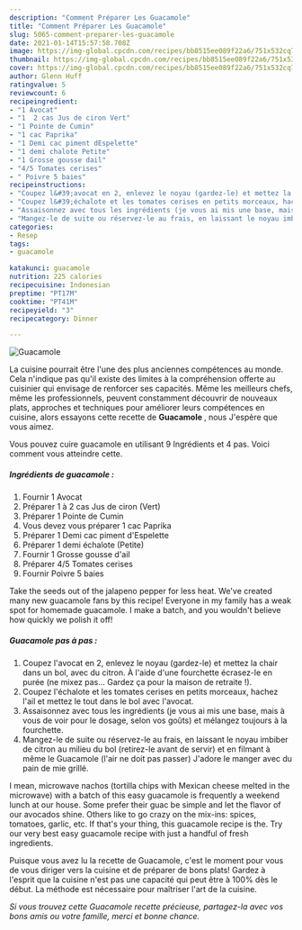 ```yaml
---
description: "Comment Préparer Les Guacamole"
title: "Comment Préparer Les Guacamole"
slug: 5065-comment-preparer-les-guacamole
date: 2021-01-14T15:57:58.708Z
image: https://img-global.cpcdn.com/recipes/bb8515ee089f22a6/751x532cq70/guacamole-photo-principale-de-la-recette.jpg
thumbnail: https://img-global.cpcdn.com/recipes/bb8515ee089f22a6/751x532cq70/guacamole-photo-principale-de-la-recette.jpg
cover: https://img-global.cpcdn.com/recipes/bb8515ee089f22a6/751x532cq70/guacamole-photo-principale-de-la-recette.jpg
author: Glenn Huff
ratingvalue: 5
reviewcount: 6
recipeingredient:
- "1 Avocat"
- "1  2 cas Jus de ciron Vert"
- "1 Pointe de Cumin"
- "1 cac Paprika"
- "1 Demi cac piment dEspelette"
- "1 demi chalote Petite"
- "1 Grosse gousse dail"
- "4/5 Tomates cerises"
- " Poivre 5 baies"
recipeinstructions:
- "Coupez l&#39;avocat en 2, enlevez le noyau (gardez-le) et mettez la chair dans un bol, avec du citron. À l&#39;aide d&#39;une fourchette écrasez-le en purée (ne mixez pas... Gardez ça pour la maison de retraite !)."
- "Coupez l&#39;échalote et les tomates cerises en petits morceaux, hachez l&#39;ail et mettez le tout dans le bol avec l&#39;avocat."
- "Assaisonnez avec tous les ingrédients (je vous ai mis une base, mais à vous de voir pour le dosage, selon vos goûts) et mélangez toujours à la fourchette."
- "Mangez-le de suite ou réservez-le au frais, en laissant le noyau imbiber de citron au milieu du bol (retirez-le avant de servir) et en filmant à même le Guacamole (l&#39;air ne doit pas passer) J&#39;adore le manger avec du pain de mie grillé."
categories:
- Resep
tags:
- guacamole

katakunci: guacamole 
nutrition: 225 calories
recipecuisine: Indonesian
preptime: "PT17M"
cooktime: "PT41M"
recipeyield: "3"
recipecategory: Dinner

---
```



![Guacamole](https://img-global.cpcdn.com/recipes/bb8515ee089f22a6/751x532cq70/guacamole-photo-principale-de-la-recette.jpg)

La cuisine pourrait être l'une des plus anciennes compétences au monde. Cela n'indique pas qu'il existe des limites à la compréhension offerte au cuisinier qui envisage de renforcer ses capacités. Même les meilleurs chefs, même les professionnels, peuvent constamment découvrir de nouveaux plats, approches et techniques pour améliorer leurs compétences en cuisine, alors essayons cette recette de <strong> Guacamole </strong>, nous J'espère que vous aimez.

<!--inarticleads1-->

Vous pouvez cuire guacamole en utilisant 9 Ingrédients et 4 pas. Voici comment vous atteindre cette.

##### Ingrédients de guacamole :

1. Fournir 1 Avocat
1. Préparer 1 à 2 cas Jus de ciron (Vert)
1. Préparer 1 Pointe de Cumin
1. Vous devez vous préparer 1 cac Paprika
1. Préparer 1 Demi cac piment d&#39;Espelette
1. Préparer 1 demi échalote (Petite)
1. Fournir 1 Grosse gousse d&#39;ail
1. Préparer 4/5 Tomates cerises
1. Fournir  Poivre 5 baies


Take the seeds out of the jalapeno pepper for less heat. We&#39;ve created many new guacamole fans by this recipe! Everyone in my family has a weak spot for homemade guacamole. I make a batch, and you wouldn&#39;t believe how quickly we polish it off! 

<!--inarticleads2-->

##### Guacamole pas à pas :

1. Coupez l&#39;avocat en 2, enlevez le noyau (gardez-le) et mettez la chair dans un bol, avec du citron. À l&#39;aide d&#39;une fourchette écrasez-le en purée (ne mixez pas... Gardez ça pour la maison de retraite !).
1. Coupez l&#39;échalote et les tomates cerises en petits morceaux, hachez l&#39;ail et mettez le tout dans le bol avec l&#39;avocat.
1. Assaisonnez avec tous les ingrédients (je vous ai mis une base, mais à vous de voir pour le dosage, selon vos goûts) et mélangez toujours à la fourchette.
1. Mangez-le de suite ou réservez-le au frais, en laissant le noyau imbiber de citron au milieu du bol (retirez-le avant de servir) et en filmant à même le Guacamole (l&#39;air ne doit pas passer) J&#39;adore le manger avec du pain de mie grillé.


I mean, microwave nachos (tortilla chips with Mexican cheese melted in the microwave) with a batch of this easy guacamole is frequently a weekend lunch at our house. Some prefer their guac be simple and let the flavor of our avocados shine. Others like to go crazy on the mix-ins: spices, tomatoes, garlic, etc. If that&#39;s your thing, this guacamole recipe is the. Try our very best easy guacamole recipe with just a handful of fresh ingredients. 

<!--inarticleads1-->

<p>
Puisque vous avez lu la recette de Guacamole, c'est le moment pour vous de vous diriger vers la cuisine et de préparer de bons plats! Gardez à l'esprit que la cuisine n'est pas une capacité qui peut être à 100% dès le début. La méthode est nécessaire pour maîtriser l'art de la cuisine.
</p>

<p>
<i>Si vous trouvez cette Guacamole recette précieuse, partagez-la avec vos bons amis ou votre famille, merci et bonne chance.</i>
</p>
